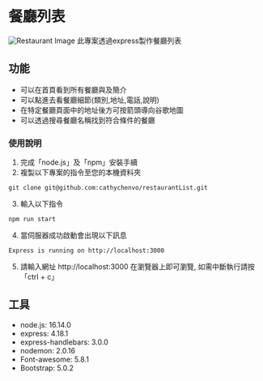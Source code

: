 # 餐廳列表
 ![Restaurant Image](./public/stylesheets/cover.png)
此專案透過express製作餐廳列表

## 功能
* 可以在首頁看到所有餐廳與及簡介
* 可以點進去看餐廳細節(類別,地址,電話,說明)
* 在特定餐廳頁面中的地址後方可按箭頭導向谷歌地圖
* 可以透過搜尋餐廳名稱找到符合條件的餐廳

### 使用說明

1. 完成「node.js」及「npm」安裝手續
2. 複製以下專案的指令至您的本機資料夾
```
git clone git@github.com:cathychenvo/restaurantList.git
```
3. 輸入以下指令
```
npm run start
```
4. 當伺服器成功啟動會出現以下訊息
```
Express is running on http://localhost:3000
```
5. 請輸入網址 http://localhost:3000 在瀏覽器上即可瀏覽, 如需中斷執行請按「ctrl + c」

## 工具
* node.js: 16.14.0
* express: 4.18.1
* express-handlebars: 3.0.0
* nodemon: 2.0.16
* Font-awesome: 5.8.1
* Bootstrap: 5.0.2
 
